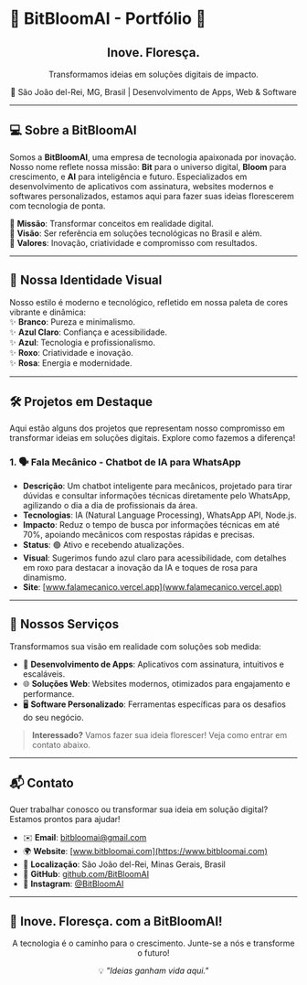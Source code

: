 # 🌱 BitBloomAI - Portfólio 🚀

<div align="center">
  <h2><strong>Inove. Floresça.</strong></h2>
  <p>Transformamos ideias em soluções digitais de impacto.</p>
  <p>📍 São João del-Rei, MG, Brasil | Desenvolvimento de Apps, Web & Software</p>
</div>

---

## 💻 Sobre a BitBloomAI

Somos a **BitBloomAI**, uma empresa de tecnologia apaixonada por inovação. Nosso nome reflete nossa missão: **Bit** para o universo digital, **Bloom** para crescimento, e **AI** para inteligência e futuro. Especializados em desenvolvimento de aplicativos com assinatura, websites modernos e softwares personalizados, estamos aqui para fazer suas ideias florescerem com tecnologia de ponta.

🔹 **Missão**: Transformar conceitos em realidade digital.  
🔹 **Visão**: Ser referência em soluções tecnológicas no Brasil e além.  
🔹 **Valores**: Inovação, criatividade e compromisso com resultados.

---

## 🎨 Nossa Identidade Visual

Nosso estilo é moderno e tecnológico, refletido em nossa paleta de cores vibrante e dinâmica:  
✨ **Branco**: Pureza e minimalismo.  
✨ **Azul Claro**: Confiança e acessibilidade.  
✨ **Azul**: Tecnologia e profissionalismo.  
✨ **Roxo**: Criatividade e inovação.  
✨ **Rosa**: Energia e modernidade.

---

## 🛠️ Projetos em Destaque

Aqui estão alguns dos projetos que representam nosso compromisso em transformar ideias em soluções digitais. Explore como fazemos a diferença!

### 1. 🗣️ Fala Mecânico - Chatbot de IA para WhatsApp
- **Descrição**: Um chatbot inteligente para mecânicos, projetado para tirar dúvidas e consultar informações técnicas diretamente pelo WhatsApp, agilizando o dia a dia de profissionais da área.  
- **Tecnologias**: IA (Natural Language Processing), WhatsApp API, Node.js.  
- **Impacto**: Reduz o tempo de busca por informações técnicas em até 70%, apoiando mecânicos com respostas rápidas e precisas.  
- **Status**: 🟢 Ativo e recebendo atualizações.  
- **Visual**: Sugerimos fundo azul claro para acessibilidade, com detalhes em roxo para destacar a inovação da IA e toques de rosa para dinamismo.
- **Site**: [www.falamecanico.vercel.app](www.falamecanico.vercel.app)

---

## 🚀 Nossos Serviços

Transformamos sua visão em realidade com soluções sob medida:  
- 📱 **Desenvolvimento de Apps**: Aplicativos com assinatura, intuitivos e escaláveis.  
- 🌐 **Soluções Web**: Websites modernos, otimizados para engajamento e performance.  
- 🖥️ **Software Personalizado**: Ferramentas específicas para os desafios do seu negócio.

> **Interessado?** Vamos fazer sua ideia florescer! Veja como entrar em contato abaixo.

---

## 📬 Contato

Quer trabalhar conosco ou transformar sua ideia em solução digital? Estamos prontos para ajudar!  
- ✉️ **Email**: bitbloomai@gmail.com 
- 🌍 **Website**: [www.bitbloomai.com](https://www.bitbloomai.com)
- 📍 **Localização**: São João del-Rei, Minas Gerais, Brasil  
- 🐙 **GitHub**: [github.com/BitBloomAI](https://github.com/BitBloomAI)  
- 📸 **Instagram**: [@BitBloomAI](https://instagram.com/BitBloomAI)

---

## 🌟 Inove. Floresça. com a BitBloomAI!

<div align="center">
  <p>A tecnologia é o caminho para o crescimento. Junte-se a nós e transforme o futuro!</p>
  <p>💡 <em>"Ideias ganham vida aqui."</em></p>
</div>
